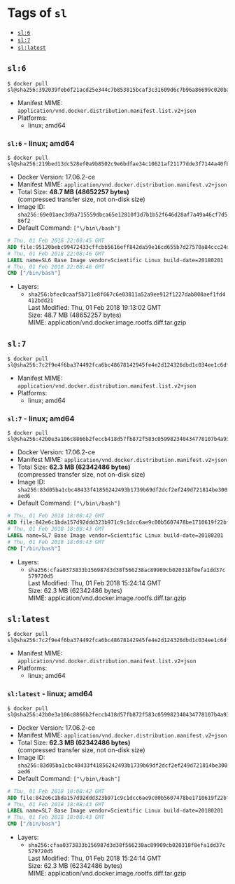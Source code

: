 <!-- THIS FILE IS GENERATED VIA './update-remote.sh' -->

# Tags of `sl`

-	[`sl:6`](#sl6)
-	[`sl:7`](#sl7)
-	[`sl:latest`](#sllatest)

## `sl:6`

```console
$ docker pull sl@sha256:392039febdf21acd25e344c7b853815bcaf3c31609d6c7b96a86699c020babdd
```

-	Manifest MIME: `application/vnd.docker.distribution.manifest.list.v2+json`
-	Platforms:
	-	linux; amd64

### `sl:6` - linux; amd64

```console
$ docker pull sl@sha256:219bed13dc528ef0a9b8502c9e6bdfae34c10621af21177dde3f7144a40fb8fb
```

-	Docker Version: 17.06.2-ce
-	Manifest MIME: `application/vnd.docker.distribution.manifest.v2+json`
-	Total Size: **48.7 MB (48652257 bytes)**  
	(compressed transfer size, not on-disk size)
-	Image ID: `sha256:69e01aec3d9a715559dbca65e12810f3d7b1b52f646d28af7a49a46cf7d586f2`
-	Default Command: `["\/bin\/bash"]`

```dockerfile
# Thu, 01 Feb 2018 22:08:45 GMT
ADD file:95120bebc99472433cffcbb5616eff842da59e16cd655b7d27570a84ccc24d2f in / 
# Thu, 01 Feb 2018 22:08:46 GMT
LABEL name=SL6 Base Image vendor=Scientific Linux build-date=20180201
# Thu, 01 Feb 2018 22:08:46 GMT
CMD ["/bin/bash"]
```

-	Layers:
	-	`sha256:bfec0caaf5b711e8f667c6e03811a52a9ee912f1227dab808aef1fd4412bdd21`  
		Last Modified: Thu, 01 Feb 2018 19:13:02 GMT  
		Size: 48.7 MB (48652257 bytes)  
		MIME: application/vnd.docker.image.rootfs.diff.tar.gzip

## `sl:7`

```console
$ docker pull sl@sha256:7c2f9e4f6ba374492fca6bc48678142945fe4e2d124326dbd1c034ee1c6df9be
```

-	Manifest MIME: `application/vnd.docker.distribution.manifest.list.v2+json`
-	Platforms:
	-	linux; amd64

### `sl:7` - linux; amd64

```console
$ docker pull sl@sha256:42b0e3a106c8866b2feccb418d57fb872f583c059982340434778107b4a937aa
```

-	Docker Version: 17.06.2-ce
-	Manifest MIME: `application/vnd.docker.distribution.manifest.v2+json`
-	Total Size: **62.3 MB (62342486 bytes)**  
	(compressed transfer size, not on-disk size)
-	Image ID: `sha256:83d05ba1cbc48433f41856242493b1739b69df2dcf2ef249d721814be300aed6`
-	Default Command: `["\/bin\/bash"]`

```dockerfile
# Thu, 01 Feb 2018 18:08:42 GMT
ADD file:842e6c1bda157d92ddd323b971c9c1dcc6ae9c00b5607478be1710619f22bfea in / 
# Thu, 01 Feb 2018 18:08:43 GMT
LABEL name=SL7 Base Image vendor=Scientific Linux build-date=20180201
# Thu, 01 Feb 2018 18:08:43 GMT
CMD ["/bin/bash"]
```

-	Layers:
	-	`sha256:cfaa0373833b156987d3d38f566238ac89909cb020318f8efa1dd37c579720d5`  
		Last Modified: Thu, 01 Feb 2018 15:24:14 GMT  
		Size: 62.3 MB (62342486 bytes)  
		MIME: application/vnd.docker.image.rootfs.diff.tar.gzip

## `sl:latest`

```console
$ docker pull sl@sha256:7c2f9e4f6ba374492fca6bc48678142945fe4e2d124326dbd1c034ee1c6df9be
```

-	Manifest MIME: `application/vnd.docker.distribution.manifest.list.v2+json`
-	Platforms:
	-	linux; amd64

### `sl:latest` - linux; amd64

```console
$ docker pull sl@sha256:42b0e3a106c8866b2feccb418d57fb872f583c059982340434778107b4a937aa
```

-	Docker Version: 17.06.2-ce
-	Manifest MIME: `application/vnd.docker.distribution.manifest.v2+json`
-	Total Size: **62.3 MB (62342486 bytes)**  
	(compressed transfer size, not on-disk size)
-	Image ID: `sha256:83d05ba1cbc48433f41856242493b1739b69df2dcf2ef249d721814be300aed6`
-	Default Command: `["\/bin\/bash"]`

```dockerfile
# Thu, 01 Feb 2018 18:08:42 GMT
ADD file:842e6c1bda157d92ddd323b971c9c1dcc6ae9c00b5607478be1710619f22bfea in / 
# Thu, 01 Feb 2018 18:08:43 GMT
LABEL name=SL7 Base Image vendor=Scientific Linux build-date=20180201
# Thu, 01 Feb 2018 18:08:43 GMT
CMD ["/bin/bash"]
```

-	Layers:
	-	`sha256:cfaa0373833b156987d3d38f566238ac89909cb020318f8efa1dd37c579720d5`  
		Last Modified: Thu, 01 Feb 2018 15:24:14 GMT  
		Size: 62.3 MB (62342486 bytes)  
		MIME: application/vnd.docker.image.rootfs.diff.tar.gzip
